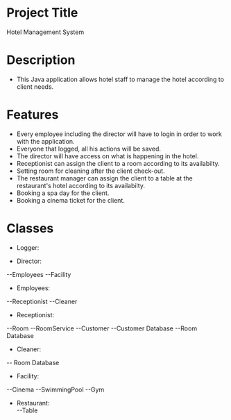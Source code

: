 # Project Title
Hotel Management System
# Description
- This Java application allows hotel staff to manage the hotel according to client needs.  
# Features
- Every employee including the director will have to login in order to work with the application.
- Everyone that logged, all his actions will be saved.
- The director will have access on what is happening in the hotel.
- Receptionist can assign the client to a room according to its availabilty.
- Setting room for cleaning
 after the client check-out.
- The restaurant manager can assign the client to a table at the restaurant's hotel according to its availabilty.
- Booking a spa day for the client.
- Booking a cinema ticket for the client.
# Classes

- Logger:

- Director:

--Employees
--Facility

- Employees:

--Receptionist
--Cleaner

- Receptionist:

--Room
--RoomService
--Customer
--Customer Database
--Room Database

- Cleaner:

-- Room Database

- Facility:

--Cinema
--SwimmingPool
--Gym
- Restaurant:	
--Table


